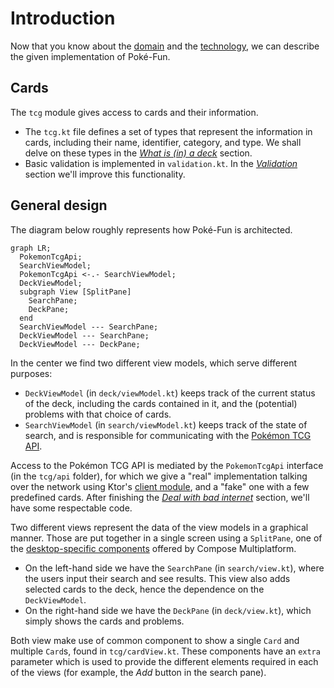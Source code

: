 # Introduction

Now that you know about the [domain](./tcg.md) and the [technology](./tech-intro.md), we can describe the given implementation of Poké-Fun.

## Cards

The `tcg` module gives access to cards and their information.

- The `tcg.kt` file defines a set of types that represent the information in cards, including their name, identifier, category, and type. We shall delve on these types in the [_What is (in) a deck_](./adt.md) section.
- Basic validation is implemented in `validation.kt`. In the [_Validation_](./validation.md) section we'll improve this functionality.

## General design

The diagram below roughly represents how Poké-Fun is architected.

```mermaid
graph LR;
  PokemonTcgApi;
  SearchViewModel;
  PokemonTcgApi <-.- SearchViewModel;
  DeckViewModel;
  subgraph View [SplitPane]
    SearchPane;
    DeckPane;
  end
  SearchViewModel --- SearchPane;
  DeckViewModel --- SearchPane;
  DeckViewModel --- DeckPane;
```

In the center we find two different view models, which serve different purposes:

- `DeckViewModel` (in `deck/viewModel.kt`) keeps track of the current status of the deck, including the cards contained in it, and the (potential) problems with that choice of cards.
- `SearchViewModel` (in `search/viewModel.kt`) keeps track of the state of search, and is responsible for communicating with the [Pokémon TCG API](https://docs.pokemontcg.io/).

Access to the Pokémon TCG API is mediated by the `PokemonTcgApi` interface (in the `tcg/api` folder), for which we give a "real" implementation talking over the network using Ktor's [client module](https://ktor.io/docs/client-create-new-application.html), and a "fake" one with a few predefined cards. After finishing the [_Deal with bad internet_](./resilience.md) section, we'll have some respectable code.

Two different views represent the data of the view models in a graphical manner. Those are put together in a single screen using a `SplitPane`, one of the [desktop-specific components](https://github.com/JetBrains/compose-multiplatform/blob/master/tutorials/README.md#desktop) offered by Compose Multiplatform.

- On the left-hand side we have the `SearchPane` (in `search/view.kt`), where the users input their search and see results. This view also adds selected cards to the deck, hence the dependence on the `DeckViewModel`.
- On the right-hand side we have the `DeckPane` (in `deck/view.kt`), which simply shows the cards and problems.

Both view make use of common component to show a single `Card` and multiple `Card`s, found in `tcg/cardView.kt`. These components have an `extra` parameter which is used to provide the different elements required in each of the views (for example, the _Add_ button in the search pane).

